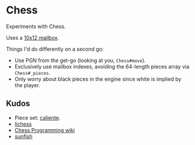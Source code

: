 # Chess

Experiments with Chess.

Uses a [10x12 mailbox](https://www.chessprogramming.org/10x12_Board).

Things I'd do differently on a second go:

- Use PGN from the get-go (looking at you, `Chess#move`).
- Exclusively use mailbox indexes, avoiding the 64-length pieces array
  via `Chess#_pieces`.
- Only worry about black pieces in the engine since white is implied
  by the player.

## Kudos

- Piece set: [caliente](https://github.com/avi-0/caliente).
- [lichess](https://lichess.org/)
- [Chess Programming wiki](https://www.chessprogramming.org/Main_Page)
- [sunfish](https://github.com/thomasahle/sunfish/blob/master/sunfish.py)
